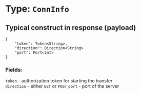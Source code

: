 # Type: ```ConnInfo```  
## Typical construct in response (payload)  
```
{  
    "token": Token<String>,
    "direction": Direction<String>
    "port": Port<int>
}  
```
### Fields:  
  
```token``` - authorization token for starting the transfer  
```direction``` - either ``GET`` or ``POST``
```port``` - port of the server  
